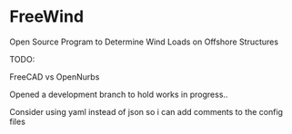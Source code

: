 # FreeWind
Open Source Program to Determine Wind Loads on Offshore Structures

TODO:

FreeCAD vs OpenNurbs

Opened a development branch to hold works in progress..

Consider  using yaml instead of json so i can add comments to the config files
